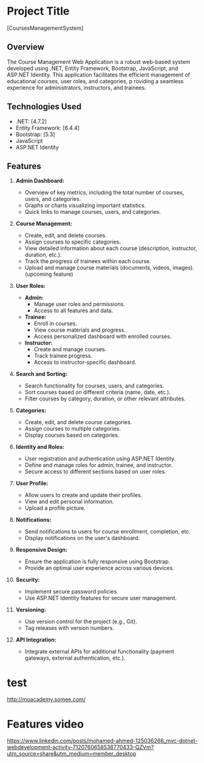 # Project Title

[CoursesManagementSystem]

## Overview

The Course Management Web Application is a robust web-based system developed using .NET, Entity Framework, Bootstrap, JavaScript, and ASP.NET Identity.
This application facilitates the efficient management of 
educational courses, 
user roles,
and categories, p
roviding a seamless experience for administrators, instructors, and trainees.

## Technologies Used

- .NET: [4.7.2]
- Entity Framework: [6.4.4]
- Bootstrap: [5.3]
- JavaScript
- ASP.NET Identity

## Features

1. **Admin Dashboard:**
   - Overview of key metrics, including the total number of courses, users, and categories.
   - Graphs or charts visualizing important statistics.
   - Quick links to manage courses, users, and categories.

2. **Course Management:**
   - Create, edit, and delete courses.
   - Assign courses to specific categories.
   - View detailed information about each course (description, instructor, duration, etc.).
   - Track the progress of trainees within each course.
   - Upload and manage course materials (documents, videos, images). (upcoming feature)

3. **User Roles:**
   - **Admin:**
     - Manage user roles and permissions.
     - Access to all features and data.
   - **Trainee:**
     - Enroll in courses.
     - View course materials and progress.
     - Access personalized dashboard with enrolled courses.
   - **Instructor:**
     - Create and manage courses.
     - Track trainee progress.
     - Access to instructor-specific dashboard.

4. **Search and Sorting:**
   - Search functionality for courses, users, and categories.
   - Sort courses based on different criteria (name, date, etc.).
   - Filter courses by category, duration, or other relevant attributes.

5. **Categories:**
   - Create, edit, and delete course categories.
   - Assign courses to multiple categories.
   - Display courses based on categories.

6. **Identity and Roles:**
   - User registration and authentication using ASP.NET Identity.
   - Define and manage roles for admin, trainee, and instructor.
   - Secure access to different sections based on user roles.

7. **User Profile:**
   - Allow users to create and update their profiles.
   - View and edit personal information.
   - Upload a profile picture.

8. **Notifications:**
   - Send notifications to users for course enrollment, completion, etc.
   - Display notifications on the user's dashboard.

9. **Responsive Design:**
   - Ensure the application is fully responsive using Bootstrap.
   - Provide an optimal user experience across various devices.

10. **Security:**
    - Implement secure password policies.
    - Use ASP.NET Identity features for secure user management.

11. **Versioning:**
    - Use version control for the project (e.g., Git).
    - Tag releases with version numbers.

12. **API Integration:**
    - Integrate external APIs for additional functionality (payment gateways, external authentication, etc.).

# test
   http://moacademy.somee.com/
# Features video 
   https://www.linkedin.com/posts/mohamed-ahmed-125036266_mvc-dotnet-webdevelopment-activity-7120760658538770433-QZVm?utm_source=share&utm_medium=member_desktop
